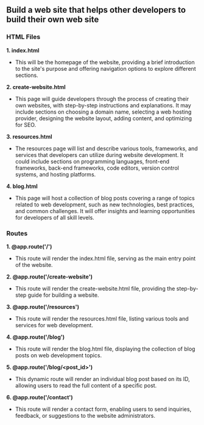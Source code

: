 ## Build a web site that helps other developers to build their own web site

### HTML Files

**1. index.html**
- This will be the homepage of the website, providing a brief introduction to the site's purpose and offering navigation options to explore different sections.

**2. create-website.html**
- This page will guide developers through the process of creating their own websites, with step-by-step instructions and explanations. It may include sections on choosing a domain name, selecting a web hosting provider, designing the website layout, adding content, and optimizing for SEO.

**3. resources.html**
- The resources page will list and describe various tools, frameworks, and services that developers can utilize during website development. It could include sections on programming languages, front-end frameworks, back-end frameworks, code editors, version control systems, and hosting platforms.

**4. blog.html**
- This page will host a collection of blog posts covering a range of topics related to web development, such as new technologies, best practices, and common challenges. It will offer insights and learning opportunities for developers of all skill levels.

### Routes

**1. @app.route('/')**
- This route will render the index.html file, serving as the main entry point of the website.

**2. @app.route('/create-website')**
- This route will render the create-website.html file, providing the step-by-step guide for building a website.

**3. @app.route('/resources')**
- This route will render the resources.html file, listing various tools and services for web development.

**4. @app.route('/blog')**
- This route will render the blog.html file, displaying the collection of blog posts on web development topics.

**5. @app.route('/blog/<post_id>')**
- This dynamic route will render an individual blog post based on its ID, allowing users to read the full content of a specific post.

**6. @app.route('/contact')**
- This route will render a contact form, enabling users to send inquiries, feedback, or suggestions to the website administrators.